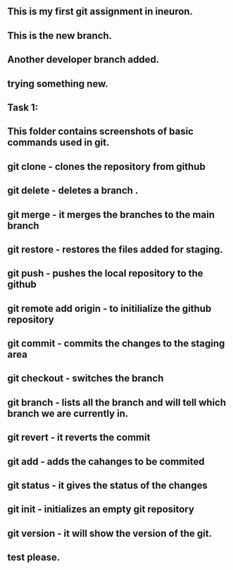 ## This is my first git assignment in ineuron.
## This is the new branch.
## Another developer branch added.
## trying something new.
## Task 1:
## This folder contains screenshots of basic commands used in git.
## git clone - clones the repository from github 
## git delete - deletes a branch .
## git merge - it merges the branches to the main branch
## git restore - restores the files added for staging.
## git push - pushes the local repository to the github
## git remote add origin - to initilialize the github repository
## git commit - commits the changes to the staging area
## git checkout - switches the branch
## git branch - lists all the branch and will tell which branch we are currently in.
## git revert - it reverts the commit 
## git add - adds the cahanges to be commited
## git status - it gives the status of the changes
## git init - initializes an empty git repository
## git version - it will show the version of the git.
## test please.
